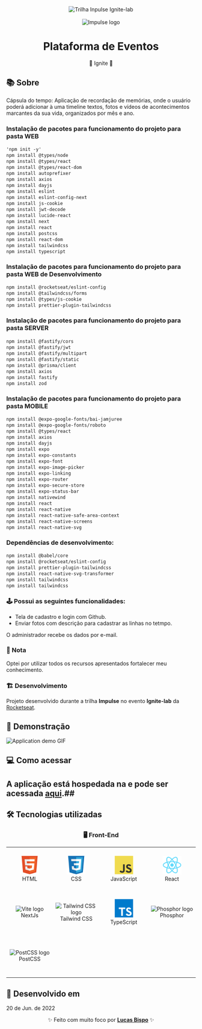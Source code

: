 <div align="center">
    <img alt="Trilha Inpulse Ignite-lab" src="https://github.com/Lucas-Bispo/Especializacao-react/assets/60610011/46b058b8-60bc-4d60-a185-172832f80204">
  </div>
  
  <br>
  
  <div align="center">
    <img alt="Impulse logo" src="https://camo.githubusercontent.com/fb3dfe80e0317c271f3d15312b212f6d475186903c40dbc0fb274de2656feab3/68747470733a2f2f676c6f62616c2d75706c6f6164732e776562666c6f772e636f6d2f3631643833613265626230616530316162393665383431612f3632346635303435326265656339616432363164636164385f6c6f676f2d696d70756c736f2d6e6c772e737667">
    <div>
      <h1>Plataforma de Eventos</h1>
      <span>🚀 Ignite 🚀</span>
    </div>
  </div>
  
  ## 📚 Sobre
  
  Cápsula do tempo: Aplicação de recordação de memórias, onde o usuário poderá adicionar à uma timeline textos, fotos e vídeos de acontecimentos marcantes da sua vida, organizados por mês e ano.
  
  ### Instalação de pacotes para funcionamento do projeto para pasta WEB 
    'npm init -y'
    npm install @types/node
    npm install @types/react
    npm install @types/react-dom
    npm install autoprefixer
    npm install axios
    npm install dayjs
    npm install eslint
    npm install eslint-config-next
    npm install js-cookie
    npm install jwt-decode
    npm install lucide-react
    npm install next
    npm install react
    npm install postcss
    npm install react-dom
    npm install tailwindcss
    npm install typescript

  ### Instalação de pacotes para funcionamento do projeto para pasta WEB de Desenvolvimento
    npm install @rocketseat/eslint-config
    npm install @tailwindcss/forms
    npm install @types/js-cookie
    npm install prettier-plugin-tailwindcss
  ### Instalação de pacotes para funcionamento do projeto para pasta SERVER
    npm install @fastify/cors
    npm install @fastify/jwt
    npm install @fastify/multipart
    npm install @fastify/static
    npm install @prisma/client
    npm install axios
    npm install fastify
    npm install zod
  
   ### Instalação de pacotes para funcionamento do projeto para pasta MOBILE
    npm install @expo-google-fonts/bai-jamjuree
    npm install @expo-google-fonts/roboto
    npm install @types/react
    npm install axios
    npm install dayjs
    npm install expo
    npm install expo-constants
    npm install expo-font
    npm install expo-image-picker
    npm install expo-linking
    npm install expo-router
    npm install expo-secure-store
    npm install expo-status-bar
    npm install nativewind
    npm install react
    npm install react-native
    npm install react-native-safe-area-context
    npm install react-native-screens
    npm install react-native-svg
       
   ### Dependências de desenvolvimento:
    npm install @babel/core
    npm install @rocketseat/eslint-config
    npm install prettier-plugin-tailwindcss
    npm install react-native-svg-transformer
    npm install tailwindcss
    npm install tailwindcss


  ### 🕹️ Possui as seguintes funcionalidades:
  
  - Tela de cadastro e login com Github.
  - Enviar fotos com descrição para cadastrar as linhas no tetmpo.
 
  
  O administrador recebe os dados por e-mail.
  
  ### 📝 Nota
  
  Optei por utilizar todos os recursos apresentados fortalecer meu conhecimento.
  
  ### 🏗️ Desenvolvimento
  
  Projeto desenvolvido durante a trilha **Impulse** no evento **Ignite-lab** da [Rocketseat](https://www.rocketseat.com.br/).
  
  ## 🔎 Demonstração
  
  <img alt="Application demo GIF" src=".github/ignite.gif">
  
  ## 💻 Como acessar
  
 ## A aplicação está hospedada na  e pode ser acessada [aqui](https://event-plataform-q0tmdoufb-lucas-bispo.vercel.app).##
  
  ## 🛠️ Tecnologias utilizadas
  
  <h3 align="center">🖥️ Front-End</h3>
  
  <table align="center">
    <tbody>
      <tr>
        <td align="center" height="110" width="140">
          <img alt="HTML5 logo" src="https://raw.githubusercontent.com/devicons/devicon/master/icons/html5/html5-original.svg" title="HTML5" width="50" />
          <br>
          <span>HTML</span>
        </td>
        <td align="center" height="110" width="140">
          <img alt="CSS3 logo" src="https://raw.githubusercontent.com/devicons/devicon/master/icons/css3/css3-original.svg" title="CSS3" width="50" />
          <br>
          <span>CSS</span>
        </td>
        <td align="center" height="110" width="140">
          <img alt="JavaScript logo" src="https://raw.githubusercontent.com/devicons/devicon/master/icons/javascript/javascript-original.svg" title="JavaScript" width="50" />
          <br>
          <span>JavaScript</span>
        </td>
        <td align="center" height="110" width="140">
          <img alt="React logo" src="https://raw.githubusercontent.com/devicons/devicon/master/icons/react/react-original.svg" title="React" width="50" />
          <br>
          <span>React</span>
        </td>
      </tr>
      <tr>
        <td align="center" height="110" width="140">
          <img alt="Vite logo" src="https://github.com/Lucas-Bispo/Especializacao-react/assets/60610011/f3758015-0e3e-4ef1-80dc-4e251605622a" title="Vite" width="50" />
          <br>
          <span>NextJs</span>
        </td>
        <td align="center" height="110" width="140">
          <img alt="Tailwind CSS logo" src="https://upload.wikimedia.org/wikipedia/commons/thumb/d/d5/Tailwind_CSS_Logo.svg/480px-Tailwind_CSS_Logo.svg.png" title="Tailwind CSS" width="50" />
          <br>
          <span>Tailwind CSS</span>
        </td>
        <td align="center" height="110" width="140">
          <img alt="TypeScript logo" src="https://raw.githubusercontent.com/devicons/devicon/master/icons/typescript/typescript-original.svg" title="TypeScript" width="50" />
          <br>
          <span>TypeScript</span>
        </td>
        <td align="center" height="110" width="140">
          <img alt="Phosphor logo" src="https://raw.githubusercontent.com/phosphor-icons/phosphor-react/HEAD/meta/phosphor-mark-tight-yellow.png" title="Phosphor" width="50" />
          <br>
          <span>Phosphor</span>
        </td>
      </tr>
      <tr>
        <td align="center" height="110" width="140">
          <img alt="PostCSS logo" src="https://upload.wikimedia.org/wikipedia/commons/thumb/b/bc/PostCSS_Logo.svg/790px-PostCSS_Logo.svg.png" title="PostCSS" width="50" />
          <br>
          <span>PostCSS</span>
        </td>
      </tr>
    </tbody>
  </table>
  
  
  
  
  
  ## 🚀 Desenvolvido em
  
  20 de Jun. de 2022
  
  <p align="center">✨ Feito com muito foco por <a href="https://github.com/Lucas-Bispo"><strong>Lucas Bispo</strong></a> ✨</p>
  